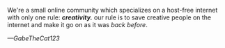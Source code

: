 We're a small online community which specializes on a host-free internet with only one rule: ***creativity.*** our rule is to save creative people on the internet and make it go on as it was *back before*.

*—GabeTheCat123*
